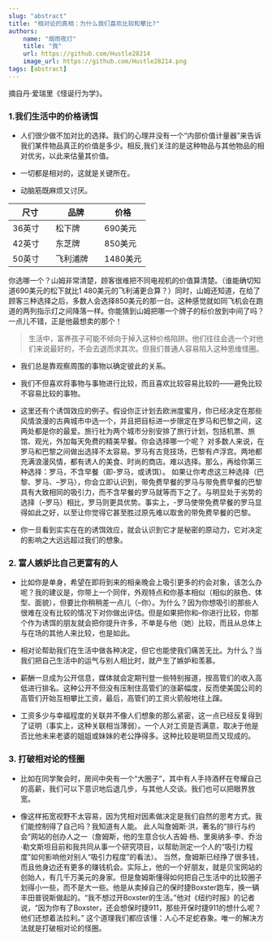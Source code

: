 ```yaml
---
slug: "abstract"
title: "相对论的真相：为什么我们喜欢比较和攀比?"
authors: 
    name: "烟雨夜灯"
    title: "我"
    url: https://github.com/Hustle28214
    image_url: https://github.com/Hustle28214.png
tags: [abstract]
---
```


摘自丹·爱瑞里《怪诞行为学》。

### 1.我们生活中的价格诱饵

- 人们很少做不加对比的选择。我们的心理并没有一个“内部价值计量器”来告诉我们某件物品真正的价值是多少。相反,我们关注的是这种物品与其他物品的相对优劣，以此来估量其价值。


- 一切都是相对的，这就是关键所在。

- 动脑筋既麻烦又讨厌。

| 尺寸 | 品牌 | 价格|
|----- | ------------ | ------------ |
|36英寸　|松下牌　|690美元|
|42英寸　|东芝牌　|850美元|
|50英寸　|飞利浦牌　|1480美元|

你选哪一个？山姆非常清楚，顾客很难把不同电视机的价值算清楚。（谁能确切知道690美元的松下就比1 480美元的飞利浦更合算？）同时，山姆还知道，在给了顾客三种选择之后，多数人会选择850美元的那一台。这种感觉就如同飞机会在跑道的两列指示灯之间降落一样。你能猜到山姆把哪一个牌子的标价放到中间了吗？一点儿不错，正是他最想卖的那个！

> 生活中，富养孩子可能不倾向于掉入这种价格陷阱。他们往往会选一个对他们来说最好的，不会去退而求其次。但我们普通人容易陷入这种思维怪圈。

- 我们总是靠观察周围的事物以确定彼此的关系。

- 我们不但喜欢将事物与事物进行比较，而且喜欢比较容易比较的——避免比较不容易比较的事物。

- 这里还有个诱饵效应的例子。假设你正计划去欧洲度蜜月，你已经决定在那些风情浪漫的古典城市中选一个，并且把目标进一步限定在罗马和巴黎之间，这两处都是你的最爱。旅行社为两个城市分别安排了旅行计划，包括机票、旅馆、观光，外加每天免费的精美早餐。你会选择哪一个呢？
对多数人来说，在罗马和巴黎之间做出选择不太容易。罗马有古竞技场，巴黎有卢浮宫。两地都充满浪漫风情，都有诱人的美食、时尚的商店。难以选择。那么，再给你第三种选择：罗马，不含早餐（即-罗马，或诱饵）。
如果让你考虑这三种选择（巴黎、罗马、–罗马），你会立即认识到，带免费早餐的罗马与带免费早餐的巴黎具有大致相同的吸引力，而不含早餐的罗马就等而下之了。与明显处于劣势的选择（–罗马）相比，罗马则更具优势。事实上，-罗马使带免费早餐的罗马显得如此之好，以至让你觉得它甚至胜过原先难以取舍的带免费早餐的巴黎。

- 你一旦看到实实在在的诱饵效应，就会认识到它才是秘密的原动力，它对决定的影响之大远远超过我们的想象。

### 2. 富人嫉妒比自己更富有的人

- 比如你是单身，希望在即将到来的相亲晚会上吸引更多的约会对象，该怎么办呢？我的建议是，你带上一个同伴，外观特点和你基本相似（相似的肤色、体型、面貌），但要比你稍稍差一点儿（–你）。为什么？因为你想吸引的那些人很难在没有比较的情况下对你做出评估。但是如果把你和–你进行比较，你那个作为诱饵的朋友就会把你提升许多，不单是与他（她）比较，而且从总体上与在场的其他人来比较，也是如此。

- 相对论帮助我们在生活中做各种决定，但它也能使我们痛苦无比。为什么？当我们把自己生活中的运气与别人相比时，就产生了嫉妒和羡慕。

- 薪酬一旦成为公开信息，媒体就会定期刊登一些特别报道，按高管们的收入高低进行排名。这种公开不但没有压制住高管们的涨薪幅度，反而使美国公司的高管们开始互相攀比工资，最后，高管们的工资火箭般地往上蹿。

- 工资多少与幸福程度的关联并不像人们想象的那么紧密，这一点已经反复得到了证明（事实上，这种关联相当薄弱）。一个人对工资是否满意，取决于他是否比他未来老婆的姐姐或妹妹的老公挣得多。这种比较是明显而又现成的。

### 3. 打破相对论的怪圈

- 比如在同学聚会时，房间中央有一个“大圈子”，其中有人手持酒杯在夸耀自己的高薪，我们可以下意识地后退几步，与其他人交谈。我们也可以把眼界放宽。

- 像这样拓宽视野不太容易，因为凭相对因素做决定是我们自然的思考方式。我们能控制得了自己吗？我知道有人能。
此人叫詹姆斯·洪，著名的“排行与约会”网站的创办人之一（詹姆斯，他的生意合伙人吉姆·杨、里奥纳多·李、乔治·勒文斯坦目前和我共同从事一个研究项目，以帮助测定一个人的“吸引力程度”如何影响他对别人“吸引力程度”的看法）。
当然，詹姆斯已经挣了很多钱，而且他身边还有更多的赚钱机会。实际上，他的一个好朋友，就是贝宝网站的创始人，有几千万美元的身家。但是詹姆斯懂得如何把自己生活中的比较圈子划得小一些，而不是大一些。他是从卖掉自己的保时捷Boxster跑车，换一辆丰田普锐斯做起的。“我不想过开Boxster的生活。”他对《纽约时报》的记者说，“因为你有了Boxster，还会想保时捷911，那些开保时捷911的想什么呢？他们还想着法拉利。”
这个道理我们都应该懂：人心不足蛇吞象。唯一的解决方法就是打破相对论的怪圈。